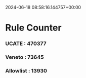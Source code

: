 2024-06-18 08:58:16.144757+00:00
# Rule Counter 
 ### UCATE : 470377

 ### Veneto : 73645

 ### Allowlist : 13930